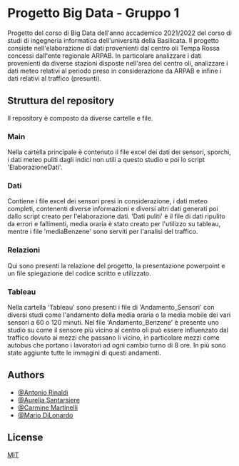 
# Progetto Big Data - Gruppo 1

Progetto del corso di Big Data dell'anno accademico 2021/2022 del corso di studi di ingegneria informatica dell'università della Basilicata.
Il progetto consiste nell'elaborazione di dati provenienti dal centro oli Tempa Rossa concessi dall'ente regionale ARPAB. In particolare analizzare i dati provenienti da diverse stazioni disposte nell'area del centro oli, analizzare i dati meteo relativi al periodo preso in considerazione da ARPAB e infine i dati relativi al traffico (presunti).

## Struttura del repository
Il repository è composto da diverse cartelle e file.
### Main
Nella cartella principale è contenuto il file excel dei dati dei sensori, sporchi, i dati meteo puliti dagli indici non utili a questo studio e poi lo script 'ElaborazioneDati'.
### Dati
Contiene i file excel dei sensori presi in considerazione, i dati meteo completi, contenenti diverse informazioni e diversi altri dati generati poi dallo script creato per l'elaborazione dati. 'Dati puliti' è il file di dati ripulito da errori e fallimenti, media oraria è stato creato per l'utilizzo su tableau, mentre i file 'mediaBenzene' sono serviti per l'analisi del traffico.
### Relazioni
Qui sono presenti la relazione del progetto, la presentazione powerpoint e un file spiegazione del codice scritto e utilizzato.
### Tableau
Nella cartella 'Tableau' sono presenti i file di 'Andamento_Sensori' con diversi studi come l'andamento della media oraria o la media mobile dei vari sensori a 60 o 120 minuti. Nel file 'Andamento_Benzene' è presente uno studio su come il sensore più vicino al centro oli può essere influenzato dal traffico dovuto ai mezzi che passano li vicino, in particolare mezzi come autobus che portano i lavoratori ad ogni cambio turno di 8 ore. In più sono state aggiunte tutte le immagini di questi andamenti.

## Authors

- [@Antonio Rinaldi](https://github.com/CH4nt014)
- [@Aurelia Santarsiere](https://github.com/Santarsiere)
- [@Carmine Martinelli](https://github.com/carm1ne123)
- [@Mario DiLonardo](https://github.com/MarioBros2699) 


## License

[MIT](https://choosealicense.com/licenses/mit/)

